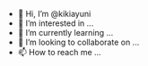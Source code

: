 - 👋 Hi, I’m @kikiayuni
- 👀 I’m interested in ...
- 🌱 I’m currently learning ...
- 💞️ I’m looking to collaborate on ...
- 📫 How to reach me ...

<!---
kikiayuni/kikiayuni is a ✨ special ✨ repository because its `README.md` (this file) appears on your GitHub profile.
You can click the Preview link to take a look at your changes.
--->
